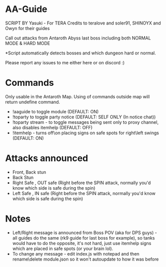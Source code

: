 
# AA-Guide

SCRIPT BY Yasuki - For TERA
Credits to teralove and soler91, SHINOYX and Owyn for their guides

Call out attacks from Antaroth Abyss last boss including both NORMAL MODE & HARD MODE

*Script automatically detects bosses and which dungeon hard or normal.

Please report any issues to me either here or on discord :)

# Commands 
Only usable in the Antaroth Map. Using of commands outside map will return undefine command.
- !aaguide to toggle module (DEFAULT: ON)
- !toparty to toggle party notice (DEFAULT: SELF ONLY (In notice chat))
- !toparty stream - to toggle messages being sent only to proxy channel, also disables itemhelp (DEFAULT: OFF)
- !itemhelp - turns off\on placing signs on safe spots for right\left swings (DEFAULT: ON)

# Attacks announced
- Front, Back stun
- Back Stun
- Right Safe , OUT safe (Right before the SPIN attack, normally you'd know which side is safe during the spin)
- Left Safe , IN safe (Right before the SPIN attack, normally you'd know which side is safe during the spin)

# Notes
- Left/Right message is announced from Boss POV (aka for DPS guys) - all guides do the same (rk9 guide for last boss for example), so tanks would have to do the opposite, it's not hard, just use itemhelp signs which are placed in safe spots (or your brain lol).
- To change any message - edit index.js with notepad and then rename\delete module.json so it won't autoupdate to how it was before

